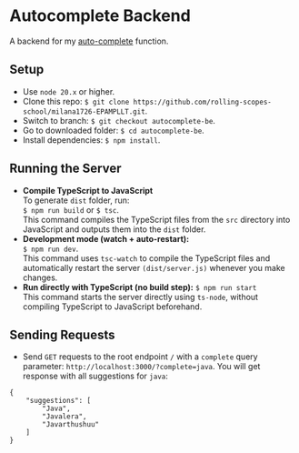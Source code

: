 # Autocomplete Backend
A backend for my [auto-complete](https://github.com/rolling-scopes-school/milana1726-EPAMPLLT/blob/main/auto-complete/index.js) function.
## Setup
- Use `node 20.x` or higher.
- Clone this repo: `$ git clone https://github.com/rolling-scopes-school/milana1726-EPAMPLLT.git`.
- Switch to branch: `$ git checkout autocomplete-be`.
- Go to downloaded folder: `$ cd autocomplete-be`.
- Install dependencies: `$ npm install`.

## Running the Server
- **Compile TypeScript to JavaScript**     
To generate `dist` folder, run:     
`$ npm run build` or `$ tsc`.     
This command compiles the TypeScript files from the `src` directory into JavaScript and outputs them into the `dist` folder.
- **Development mode (watch + auto-restart):**     
`$ npm run dev`.     
This command uses `tsc-watch` to compile the TypeScript files and automatically restart the server `(dist/server.js)` whenever you make changes.
- **Run directly with TypeScript (no build step):**
`$ npm run start`     
This command starts the server directly using `ts-node`, without compiling TypeScript to JavaScript beforehand.

## Sending Requests
- Send `GET` requests to the root endpoint `/` with a `complete` query parameter:
`http://localhost:3000/?complete=java`.
You will get response with all suggestions for `java`:
```
{
    "suggestions": [
        "Java",
        "Javalera",
        "Javarthushuu"
    ]
}
```
